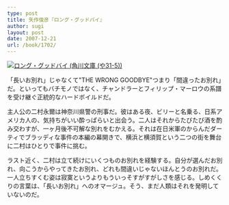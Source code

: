 ```yaml
---
type: post
title: 矢作俊彦『ロング・グッドバイ』
author: sugi
layout: post
date: 2007-12-21
url: /book/1702/
---
```

<a href="http://www.amazon.co.jp/exec/obidos/ASIN/4041616093/chezsugi-22/ref=nosim/" onclick="_gaq.push(['_trackEvent', 'outbound-article', 'http://www.amazon.co.jp/exec/obidos/ASIN/4041616093/chezsugi-22/ref=nosim/', '']);" name="amazletlink" target="_blank"><img src="http://i0.wp.com/ecx.images-amazon.com/images/I/51Kg57x59ML.SL160.jpg?w=660" alt="ロング・グッドバイ (角川文庫 (や31-5))" class="alignleft" data-recalc-dims="1" /></a>

「長いお別れ」じゃなくて"THE WRONG GOODBYE"つまり「間違ったお別れ」だ。といってもバチモノではなく、チャンドラーとフィリップ・マーロウの系譜を受け継ぐ正統的なハードボイルドだ。

主人公の二村永爾は神奈川県警の刑事だ。彼はある夜、ビリーと名乗る、日系アメリカ人の、気持ちがいい酔っぱらいと出会う。二人はそれからたびたび酒を酌み交わすが、一ヶ月後不可解な別れをむかえる。それは在日米軍のからんだダーティでブラッディな事件の本編の幕開きで、横浜と横須賀という二つの街を舞台に二村はひとりで事件に挑む。

ラスト近く、二村は立て続けにいくつものお別れを経験する。自分が選んだお別れ、向こうからやってきたお別れ、どれも間違いじゃないほんとうのお別れだ。一人立ちすくむ姿は寂寞というよりもういっそすがすがしさを感じる。しめくくりの言葉は、「長いお別れ」へのオマージュ。そう、まだ人類はそれを発明していないのだ。

